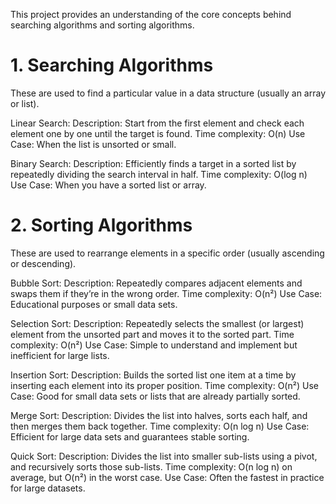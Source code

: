 This project provides an understanding of the core concepts behind searching algorithms and sorting algorithms.

# 1. Searching Algorithms
These are used to find a particular value in a data structure (usually an array or list).

Linear Search:
Description: Start from the first element and check each element one by one until the target is found.
Time complexity: O(n)
Use Case: When the list is unsorted or small.

Binary Search:
Description: Efficiently finds a target in a sorted list by repeatedly dividing the search interval in half.
Time complexity: O(log n)
Use Case: When you have a sorted list or array.

# 2. Sorting Algorithms
These are used to rearrange elements in a specific order (usually ascending or descending).

Bubble Sort:
Description: Repeatedly compares adjacent elements and swaps them if they’re in the wrong order.
Time complexity: O(n²)
Use Case: Educational purposes or small data sets.

Selection Sort:
Description: Repeatedly selects the smallest (or largest) element from the unsorted part and moves it to the sorted part.
Time complexity: O(n²)
Use Case: Simple to understand and implement but inefficient for large lists.

Insertion Sort:
Description: Builds the sorted list one item at a time by inserting each element into its proper position.
Time complexity: O(n²)
Use Case: Good for small data sets or lists that are already partially sorted.

Merge Sort:
Description: Divides the list into halves, sorts each half, and then merges them back together.
Time complexity: O(n log n)
Use Case: Efficient for large data sets and guarantees stable sorting.

Quick Sort:
Description: Divides the list into smaller sub-lists using a pivot, and recursively sorts those sub-lists.
Time complexity: O(n log n) on average, but O(n²) in the worst case.
Use Case: Often the fastest in practice for large datasets.
